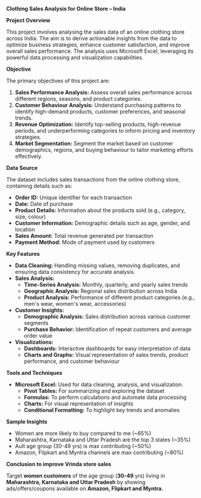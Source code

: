 ﻿**Clothing Sales Analysis for Online Store – India**

**Project Overview**

This project involves analysing the sales data of an online clothing store across India. The aim is to derive actionable insights from the data to optimize business strategies, enhance customer satisfaction, and improve overall sales performance. The analysis uses Microsoft Excel, leveraging its powerful data processing and visualization capabilities.

**Objective**

The primary objectives of this project are:

1. **Sales Performance Analysis:** Assess overall sales performance across different regions, seasons, and product categories.
1. **Customer Behaviour Analysis:** Understand purchasing patterns to identify high-demand products, customer preferences, and seasonal trends.
1. **Revenue Optimization:** Identify top-selling products, high-revenue periods, and underperforming categories to inform pricing and inventory strategies.
1. **Market Segmentation:** Segment the market based on customer demographics, regions, and buying behaviour to tailor marketing efforts effectively.

**Data Source**

The dataset includes sales transactions from the online clothing store, containing details such as:

- **Order ID:** Unique identifier for each transaction
- **Date:** Date of purchase
- **Product Details:** Information about the products sold (e.g., category, size, colour)
- **Customer Information:** Demographic details such as age, gender, and location
- **Sales Amount:** Total revenue generated per transaction
- **Payment Method:** Mode of payment used by customers

**Key Features**

- **Data Cleaning:** Handling missing values, removing duplicates, and ensuring data consistency for accurate analysis.
- **Sales Analysis:**
  - **Time-Series Analysis:** Monthly, quarterly, and yearly sales trends
  - **Geographic Analysis:** Regional sales distribution across India
  - **Product Analysis:** Performance of different product categories (e.g., men's wear, women's wear, accessories)
- **Customer Insights:**
  - **Demographic Analysis:** Sales distribution across various customer segments
  - **Purchase Behavior:** Identification of repeat customers and average order value
- **Visualizations:**
  - **Dashboards:** Interactive dashboards for easy interpretation of data
  - **Charts and Graphs:** Visual representation of sales trends, product performance, and customer behaviour

**Tools and Techniques**

- **Microsoft Excel:** Used for data cleaning, analysis, and visualization.
  - **Pivot Tables:** For summarizing and exploring the dataset
  - **Formulas:** To perform calculations and automate data processing
  - **Charts:** For visual representation of insights
  - **Conditional Formatting:** To highlight key trends and anomalies

**Sample Insights** 

- Women are more likely to buy compared to me (~65%)
- Maharashtra, Karnataka and Uttar Pradesh are the top 3 states (~35%)
- Ault age group (30-49 yrs) is max contributing (~50%)
- Amazon, Flipkart and Myntra channels are max contributing (~80%)

**Conclusion to improve Vrinda store sales**

Target **women customers** of the age group (**30-49** yrs) living in **Maharashtra, Karnataka and Uttar Pradesh** by showing ads/offers/coupons available on **Amazon, Flipkart and Myntra.**


